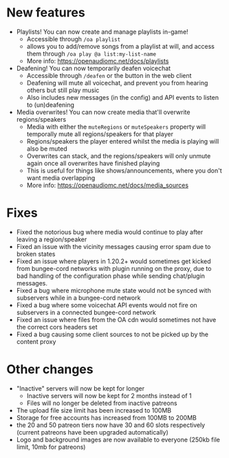 # New features
- Playlists! You can now create and manage playlists in-game!
    - Accessible through `/oa playlist`
    - allows you to add/remove songs from a playlist at will, and access them through `/oa play @a list:my-list-name`
    - More info: https://openaudiomc.net/docs/playlists
- Deafening! You can now temporarily deafen voicechat
    - Accessible through `/deafen` or the button in the web client
    - Deafening will mute all voicechat, and prevent you from hearing others but still play music
    - Also includes new messages (in the config) and API events to listen to (un)deafening
- Media overwrites! You can now create media that'll overwrite regions/speakers
    - Media with either the `muteRegions` or `muteSpeakers` property will temporally mute all regions/speakers for that player
    - Regions/speakers the player entered whilst the media is playing will also be muted
    - Overwrites can stack, and the regions/speakers will only unmute again once all overwrites have finished playing
    - This is useful for things like shows/announcements, where you don't want media overlapping
    - More info: https://openaudiomc.net/docs/media_sources

# Fixes
- Fixed the notorious bug where media would continue to play after leaving a region/speaker
- Fixed an issue with the vicinity messages causing error spam due to broken states
- Fixed an issue where players in 1.20.2+ would sometimes get kicked from bungee-cord networks with plugin running on the proxy, due to bad handling of the configuration phase while sending chat/plugin messages.
- Fixed a bug where microphone mute state would not be synced with subservers while in a bungee-cord network
- Fixed a bug where some voicechat API events would not fire on subservers in a connected bungee-cord network
- Fixed an issue where files from the OA cdn would sometimes not have the correct cors headers set
- Fixed a bug causing some client sources to not be picked up by the content proxy

# Other changes
- "Inactive" servers will now be kept for longer
    - Inactive servers will now be kept for 2 months instead of 1
    - Files will no longer be deleted from inactive patreons
- The upload file size limit has been increased to 100MB
- Storage for free accounts has increased from 100MB to 200MB
- the 20 and 50 patreon tiers now have 30 and 60 slots respectively (current patreons have been upgraded automatically)
- Logo and background images are now available to everyone (250kb file limit, 10mb for patreons)